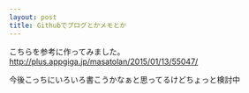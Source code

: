 ```yaml
---
layout: post
title: Githubでブログとかメモとか
---
```


こちらを参考に作ってみました。
http://plus.appgiga.jp/masatolan/2015/01/13/55047/

今後こっちにいろいろ書こうかなぁと思ってるけどちょっと検討中


